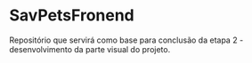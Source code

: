 # SavPetsFronend
Repositório que servirá como base para conclusão da etapa 2 - desenvolvimento da parte visual do projeto.
